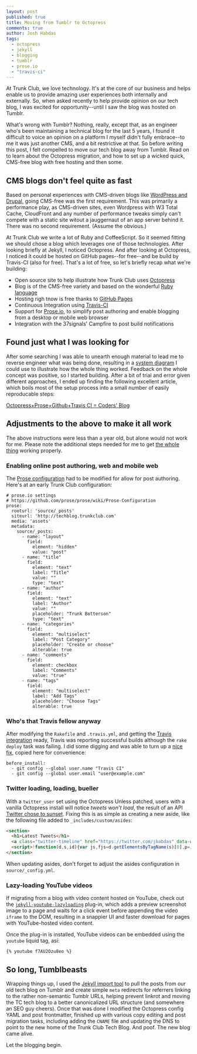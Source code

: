 ```yaml
---
layout: post
published: true
title: Moving from Tumblr to Octopress
comments: true
author: Josh Habdas
tags: 
  - octopress
  - jekyll
  - blogging
  - tumblr
  - prose.io
  - "travis-ci"
---
```


At Trunk Club, we love technology. It's at the core of our business and helps enable us to provide amazing user experiences both internally and externally. So, when asked recently to help provide opinion on our tech blog, I was excited for opportunity--until I saw the blog was hosted on Tumblr.

What's wrong with Tumblr? Nothing, really, except that, as an engineer who's been maintaining a technical blog for the last 5 years, I found it difficult to voice an opinion on a platform I myself didn't fully embrace--to me it was just another CMS, and a bit restrictive at that. So before writing this post, I felt compelled to move our tech blog away from Tumblr. Read on to learn about the Octopress migration, and how to set up a wicked quick, CMS-free blog with free hosting and then some.

<!-- more -->

## CMS blogs don't feel quite as fast

Based on personal experiences with CMS-driven blogs like [WordPress and Drupal](http://www.habdas.org/drupal-7-for-wordpress-admins/), going CMS-free was the first requirement. This was primarily a performance play, as CMS-driven sites, even Wordpress with W3 Total Cache, CloudFront and any number of performance tweaks simply can't compete with a static site witout a jauggernaut of an app server behind it. There was no second requirement. (Assume the obvious.)

At Trunk Club we write a lot of Ruby and CoffeeScript. So it seemed fitting we should chose a blog which leverages one of those technologies. After looking briefly at Jekyll, I noticed Octopress. And after looking at Octopress, I noticed it could be hosted on GitHub pages--for free--and be build by Travis-CI (also for free). That's a  lot of free, so let's briefly recap what we're building:

- Open source site to help illustrate how Trunk Club uses [Octopress](http://octopress.org/)
- Blog is of the CMS-free variety and based on the wonderful [Ruby language](https://www.ruby-lang.org/)
- Hosting righ tnow is free thanks to [GitHub Pages](http://pages.github.com/)
- Continuous Integration using [Travis-CI](https://travis-ci.org/)
- Support for [Prose.io](http://prose.io/), to simplify post authoring and enable blogging from a desktop or mobile web browser
- Integration with the 37signals' Campfire to post build notifications

## Found just what I was looking for

After some searching I was able to unearth enough material to lead me to reverse engineer what was being done, resulting in a [system diagram](http://www.gliffy.com/go/publish/4845414) I could use to illustrate how the whole thing worked. Feedback on the whole concept was positive, so I started building. After a bit of trial and error given different approaches, I ended up finding the following excellent article, which boils most of the setup process into a small number of easily reproducable steps:

[Octopress+Prose+Github+Travis CI = Coders' Blog](http://rogerz.github.io/blog/2013/02/21/prose-io-github-travis-ci/)

## Adjustments to the above to make it all work

The above instructions were less than a year old, but alone would not work for me. Please note the additional steps needed for me to get [the whole thing](http://www.gliffy.com/go/publish/4845414) working properly.

### Enabling online post authoring, web and mobile web
The [Prose configuration](https://github.com/prose/prose/wiki/Prose-Configuration) had to be modified for allow for post authoring. Here's at an early Trunk Club configuration:

```
# prose.io settings
# https://github.com/prose/prose/wiki/Prose-Configuration
prose:
  rooturl: 'source/_posts'
  siteurl: 'http://techblog.trunkclub.com'
  media: 'assets'
  metadata:
    source/_posts:
      - name: "layout"
        field:
          element: "hidden"
          value: "post"
      - name: "title"
        field:
          element: "text"
          label: "Title"
          value: ""
          type: "text"
      - name: "author"
        field:
          element: "text"
          label: "Author"
          value: ""
          placeholder: "Trunk Botterson"
          type: "text"
      - name: "categories"
        field:
          element: "multiselect"
          label: "Post Category"
          placeholder: "Create or choose"
          alterable: true
      - name: "comments"
        field:
          element: checkbox
          label: "Comments"
          value: "true"
      - name: "tags"
        field:
          element: "multiselect"
          label: "Add Tags"
          placeholder: "Choose Tags"
          alterable: true
```

### Who's that Travis fellow anyway

After modifying the `Rakefile` and `.travis.yml`, and getting the [Travis integration](https://travis-ci.org/trunkclub/trunkclub.github.io) ready, Travis was reporting successful builds although the `rake deploy` task was failing. I did some digging and was able to turn up a [nice fix](https://github.com/travis-ci/travis-cookbooks/issues/159#issuecomment-21675873), copied here for convenience:

    before_install:
      - git config --global user.name "Travis CI"
      - git config --global user.email "user@example.com"
      
### Twitter loading, loading, bueller

With a `twitter_user` set using the Octopress Unless patched, users with a vanilla Octopress install will notice *tweets won't load*, the result of an API [Twitter chose to sunset](https://dev.twitter.com/blog/api-housekeeping). Fixing this is as simple as creating a new aside, like the following file added to `_includes/custom/asides`:

``` html twitter_widget.html
<section>
  <h1>Latest Tweets</h1>
  <a class="twitter-timeline" href="https://twitter.com/jhabdas" data-widget-id="382004356658130944">Tweets by @jhabdas</a>
  <script>!function(d,s,id){var js,fjs=d.getElementsByTagName(s)[0],p=/^http:/.test(d.location)?'http':'https';if(!d.getElementById(id)){js=d.createElement(s);js.id=id;js.src=p+"://platform.twitter.com/widgets.js";fjs.parentNode.insertBefore(js,fjs);}}(document,"script","twitter-wjs");</script>
</section>
```

When updating asides, don't forget to adjust the asides configuration in `source/_config.yml`.

### Lazy-loading YouTube videos

If migrating from a blog with video content hosted on YouTube, check out the [`jekyll-youtube-lazyloading`](https://github.com/erossignon/jekyll-youtube-lazyloading/) plug-in, which adds a preview screenshot image to a page and waits for a click event before appending the video `iframe` to the DOM, resulting in a snappier UI and faster download for pages with YouTube-hosted video content.

Once the plug-in is installed, YouTube videos can be embedded using the `youtube` liquid tag, así:

```
{% youtube f7AU2Ozu8eo %}
```

## So long, Tumblbeasts

Wrapping things up, I used the [Jekyll import tool](https://github.com/jekyll/jekyll-import) to pull the posts from our old tech blog on Tumblr and create simple `meta` redirects for referrers linking to the rather non-semantic Tumblr URLs, helping prevent linkrot and moving the TC tech blog to a better canonicalized URL structure (and somewhere an SEO guy cheers). Once that was done I modified the Octopress config YAML and post frontmatter, finished up with various copy editing and post migration tasks, including adding the `CNAME` file and updating the DNS to point to the new home of the Trunk Club Tech Blog. And poof. The new blog came alive.

Let the blogging begin.